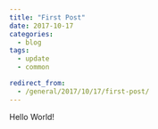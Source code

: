 ```yaml
---
title: "First Post"
date: 2017-10-17
categories:
  - blog
tags:
  - update
  - common

redirect_from:
  - /general/2017/10/17/first-post/
---
```


Hello World!
